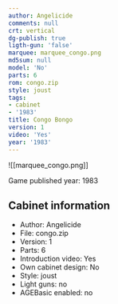```yaml
---
author: Angelicide
comments: null
crt: vertical
dg-publish: true
ligth-gun: 'false'
marquee: marquee_congo.png
md5sum: null
model: 'No'
parts: 6
rom: congo.zip
style: joust
tags:
- cabinet
- '1983'
title: Congo Bongo
version: 1
video: 'Yes'
year: '1983'
---
```


![[marquee_congo.png]]

Game published year: 1983

## Cabinet information

- Author: Angelicide
- File: congo.zip
- Version: 1
- Parts: 6
- Introduction video: Yes
- Own cabinet design: No
- Style: joust
- Light guns: no
- AGEBasic enabled: no

